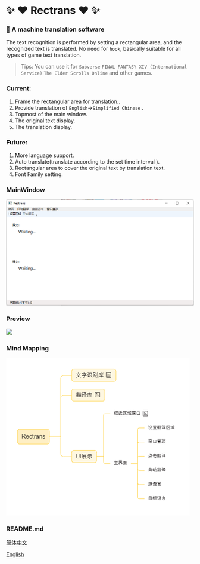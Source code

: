 # :sparkles: :heart: Rectrans :heart: :sparkles:


### :unicorn: A machine translation software 

The text recognition is performed by setting a rectangular area,
and the recognized text is translated. No need for `hook`, basically suitable for all types of game text translation. 

> Tips: You can use it for `Subverse` `FINAL FANTASY XIV (International Service)` `The Elder Scrolls Online` and other games. 

### Current: 

1. Frame the rectangular area for translation..
2. Provide translation of `English`→`Simplified Chinese` .
3. Topmost of the main window. 
4. The original text display. 
5. The translation display. 

### Future:

1. More language support.
2. Auto translate(translate according to the set time interval ).
3. Rectangular area to cover the original text by translation text.
4. Font Family setting.

### MainWindow

![](ui.png)

### Preview

![](preview1.png)

### Mind Mapping

![](mind.png)


### README.md

[简体中文](README.md)

[English](README.en.md)
